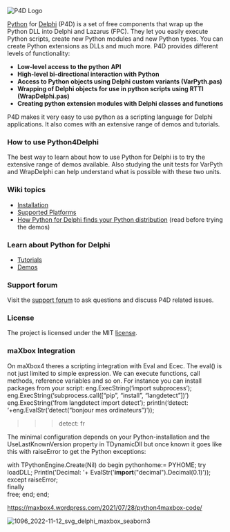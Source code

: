 ![P4D Logo](https://github.com/pyscripter/python4delphi/wiki/Images/Python4Delphi(wide-transparent).png)

[Python](https://www.python.org) for [Delphi](https://www.embarcadero.com/products/delphi) (P4D) is a set of free components that wrap up the Python DLL into Delphi and Lazarus (FPC). They let you easily execute Python scripts, create new Python modules and new Python types. You can create Python extensions as DLLs and much more. P4D provides different levels of functionality:

  * **Low-level access to the python API**
  * **High-level bi-directional interaction with Python**
  * **Access to Python objects using Delphi custom variants (VarPyth.pas)**
  * **Wrapping of Delphi objects for use in python scripts using RTTI (WrapDelphi.pas)**
  * **Creating python extension modules with Delphi classes and functions**

P4D makes it very easy to use python as a scripting language for Delphi applications. It also comes with an extensive range of demos and tutorials.

### How to use Python4Delphi ###

The best way to learn about how to use Python for Delphi is to try the extensive range of demos available.  Also studying the unit tests for VarPyth and WrapDelphi can help understand what is possible with these two units.

### Wiki topics
- [Installation](https://github.com/pyscripter/python4delphi/wiki/Installation)
- [Supported Platforms](https://github.com/pyscripter/python4delphi/wiki/SupportedPlatforms)
- [How Python for Delphi finds your Python distribution](https://github.com/pyscripter/python4delphi/wiki/FindingPython) (read before trying the demos)

### Learn about Python for Delphi
- [Tutorials](https://github.com/pyscripter/python4delphi/tree/master/Tutorials) 
- [Demos](https://github.com/pyscripter/python4delphi/tree/master/Demos)

### Support forum

Visit the [support forum](https://en.delphipraxis.net/forum/39-python4delphi/) to ask questions and discuss P4D related issues.

### License
The project is licensed under the MIT [license](https://github.com/pyscripter/python4delphi/blob/master/LICENSE).

### maXbox Integration
On maXbox4 theres a scripting integration with Eval and Ecec.
The eval() is not just limited to simple expression. We can execute functions, call methods, reference variables and so on.
For instance you can install packages from your script:
eng.ExecString(‘import subprocess’);
eng.ExecString(‘subprocess.call([“pip”, “install”, “langdetect”])’)
eng.ExecString(‘from langdetect import detect’);
println(‘detect: ‘+eng.EvalStr(‘detect(“bonjour mes ordinateurs”)’));
>>> detect: fr

The minimal configuration depends on your Python-installation and the UseLastKnownVersion property 
in TDynamicDll but once known it goes like this with raiseError to get the Python exceptions:
	
with TPythonEngine.Create(Nil) do begin
  pythonhome:= PYHOME;
  try
    loadDLL;
    Println('Decimal: '+ 
          EvalStr('__import__("decimal").Decimal(0.1)')); 
  except
    raiseError;        
  finally       
    free;
  end; 
end;    

https://maxbox4.wordpress.com/2021/07/28/python4maxbox-code/

![1096_2022-11-12_svg_delphi_maxbox_seaborn3](https://user-images.githubusercontent.com/3393121/201485057-67adfb62-24ba-4d91-b2b6-335c93da133c.png)



